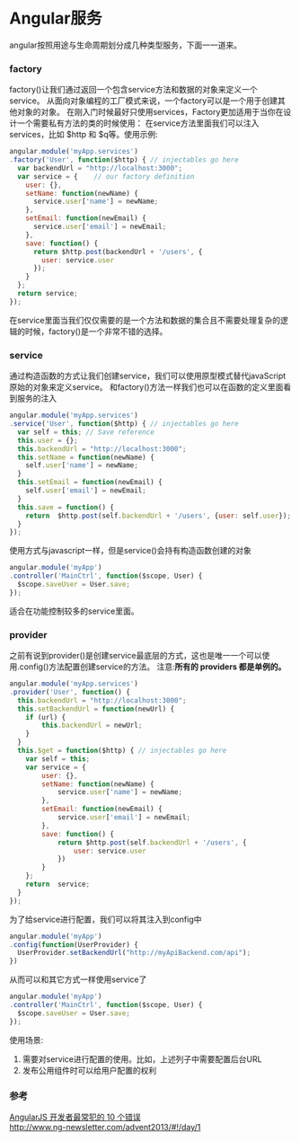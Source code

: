 # Angular服务
angular按照用途与生命周期划分成几种类型服务，下面一一道来。

### factory
factory()让我们通过返回一个包含service方法和数据的对象来定义一个service。
从面向对象编程的工厂模式来说，一个factory可以是一个用于创建其他对象的对象。
在刚入门时候最好只使用services，Factory更加适用于当你在设计一个需要私有方法的类的时候使用：
在service方法里面我们可以注入services，比如 $http 和 $q等。使用示例:

```javascript
angular.module('myApp.services')
.factory('User', function($http) { // injectables go here
  var backendUrl = "http://localhost:3000";  
  var service = {    // our factory definition
    user: {},
    setName: function(newName) { 
      service.user['name'] = newName; 
    },
    setEmail: function(newEmail) {
      service.user['email'] = newEmail;
    },
    save: function() {
      return $http.post(backendUrl + '/users', {
        user: service.user
      });
    }
  };  
  return service;
});
```  
在service里面当我们仅仅需要的是一个方法和数据的集合且不需要处理复杂的逻辑的时候，factory()是一个非常不错的选择。

### service
通过构造函数的方式让我们创建service，我们可以使用原型模式替代javaScript原始的对象来定义service。
和factory()方法一样我们也可以在函数的定义里面看到服务的注入

```javascript
angular.module('myApp.services')
.service('User', function($http) { // injectables go here
  var self = this; // Save reference
  this.user = {};
  this.backendUrl = "http://localhost:3000";
  this.setName = function(newName) {
    self.user['name'] = newName;
  }
  this.setEmail = function(newEmail) {
    self.user['email'] = newEmail;
  }
  this.save = function() {
    return  $http.post(self.backendUrl + '/users', {user: self.user});
  }
});
```  

使用方式与javascript一样，但是service()会持有构造函数创建的对象

```javascript
angular.module('myApp')
.controller('MainCtrl', function($scope, User) {
  $scope.saveUser = User.save;
});
```  
适合在功能控制较多的service里面。


### provider
之前有说到provider()是创建service最底层的方式，这也是唯一一个可以使用.config()方法配置创建service的方法。
注意:**所有的 providers 都是单例的。**

```javascript
angular.module('myApp.services')
.provider('User', function() {
  this.backendUrl = "http://localhost:3000";
  this.setBackendUrl = function(newUrl) {
    if (url) { 
        this.backendUrl = newUrl;
    }
  }
  this.$get = function($http) { // injectables go here
    var self = this;
    var service = {
        user: {},
        setName: function(newName) {
            service.user['name'] = newName;
        },
        setEmail: function(newEmail) {
            service.user['email'] = newEmail;
        },
        save: function() {
            return $http.post(self.backendUrl + '/users', {
                user: service.user
            })
        }
    };
    return  service;
  }
});
```  

为了给service进行配置，我们可以将其注入到config中

```javascript
angular.module('myApp')
.config(function(UserProvider) {
  UserProvider.setBackendUrl("http://myApiBackend.com/api");
})
```

从而可以和其它方式一样使用service了

```javascript
angular.module('myApp')
.controller('MainCtrl', function($scope, User) {
  $scope.saveUser = User.save;
});
```
使用场景:
1. 需要对service进行配置的使用。比如，上述列子中需要配置后台URL
2. 发布公用组件时可以给用户配置的权利

### 参考  
[AngularJS 开发者最常犯的 10 个错误](http://www.oschina.net/translate/top-10-mistakes-angularjs-developers-make)  
http://www.ng-newsletter.com/advent2013/#!/day/1  
